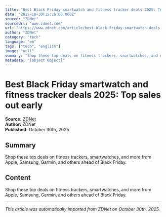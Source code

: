```yaml
---
title: "Best Black Friday smartwatch and fitness tracker deals 2025: Top sales out early"
date: "2025-10-30T15:26:00.000Z"
source: "ZDNet"
sourceUrl: "www.zdnet.com"
url: "https://www.zdnet.com/article/best-black-friday-smartwatch-deals-2025/"
author: "ZDNet"
category: "tech"
language: "en"
tags: ["tech", "english"]
image: "null"
summary: "Shop these top deals on fitness trackers, smartwatches, and more from Apple, Samsung, Garmin, and others ahead of Black Friday."
metadata: "[object Object]"
---
```


# Best Black Friday smartwatch and fitness tracker deals 2025: Top sales out early

**Source:** [ZDNet](https://www.zdnet.com/article/best-black-friday-smartwatch-deals-2025/)  
**Author:** ZDNet  
**Published:** October 30th, 2025  

## Summary

Shop these top deals on fitness trackers, smartwatches, and more from Apple, Samsung, Garmin, and others ahead of Black Friday.

## Content

Shop these top deals on fitness trackers, smartwatches, and more from Apple, Samsung, Garmin, and others ahead of Black Friday.

---

*This article was automatically imported from ZDNet on October 30th, 2025.*
